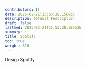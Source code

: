 ```yaml
---
contributors: []
date: 2025-02-21T15:53:28.156636
description: Default Description
draft: false
lastmod: 2025-02-21T15:53:28.156636
summary: ''
title: Spotify
toc: true
weight: 810
---
```


Design Spotify
